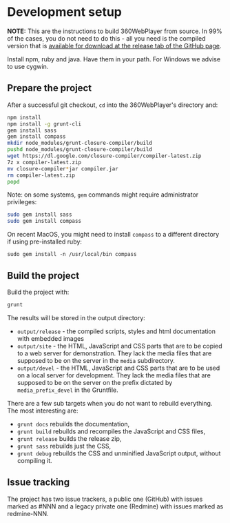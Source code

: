 Development setup
=================

**NOTE:** This are the instructions to build 360WebPlayer from source.
In 99% of the cases, you do not need to do this - all you need is the compiled version that is [available for download at the release tab of the GitHub page][download-link].

[download-link]: https://github.com/Bivrost/360WebPlayer/releases/tag/current

Install npm, ruby and java. Have them in your path.
For Windows we advise to use cygwin.


Prepare the project
-------------------

After a successful git checkout, `cd` into the 360WebPlayer's directory and:

```bash
npm install
npm install -g grunt-cli
gem install sass
gem install compass
mkdir node_modules/grunt-closure-compiler/build
pushd node_modules/grunt-closure-compiler/build
wget https://dl.google.com/closure-compiler/compiler-latest.zip
7z x compiler-latest.zip
mv closure-compiler*jar compiler.jar
rm compiler-latest.zip
popd
```

Note: on some systems, `gem` commands might require administrator privileges:
```bash
sudo gem install sass
sudo gem install compass
```

On recent MacOS, you might need to install `compass` to a different directory if using pre-installed ruby:
```
sudo gem install -n /usr/local/bin compass
```


Build the project
-----------------

Build the project with:

```bash
grunt
```

The results will be stored in the output directory:

* `output/release` - the compiled scripts, styles and html documentation with embedded images
* `output/site` - the HTML, JavaScript and CSS parts that are to be copied to a web server for demonstration. They lack the media files that are supposed to be on the server in the `media` subdirectory. 
* `output/devel` - the HTML, JavaScript and CSS parts that are to be used on a local server for development. They lack the media files that are supposed to be on the server on the prefix dictated by `media_prefix_devel` in the Gruntfile.

There are a few sub targets when you do not want to rebuild everything. The most interesting are:

* `grunt docs` rebuilds the documentation,
* `grunt build` rebuilds and recompiles the JavaScript and CSS files,
* `grunt release` builds the release zip,
* `grunt sass` rebuilds just the CSS,
* `grunt debug` rebuilds the CSS and unminified JavaScript output, without compiling it.




Issue tracking
--------------

The project has two issue trackers, a public one (GitHub) with issues marked as #NNN and a legacy private one (Redmine) with issues marked as redmine-NNN.
